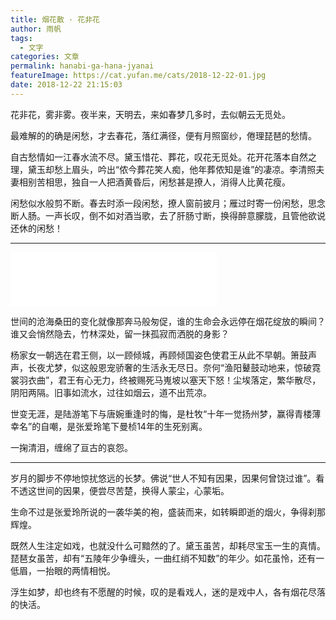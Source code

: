 ```yaml
---
title: 烟花散 · 花非花
author: 雨帆
tags:
  - 文字
categories: 文章
permalink: hanabi-ga-hana-jyanai
featureImage: https://cat.yufan.me/cats/2018-12-22-01.jpg
date: 2018-12-22 21:15:03
---
```


花非花，雾非雾。夜半来，天明去，来如春梦几多时，去似朝云无觅处。

最难解的的确是闲愁，才去春花，落红满径，便有月照窗纱，倦理琵琶的愁情。

自古愁情如一江春水流不尽。黛玉惜花、葬花，叹花无觅处。花开花落本自然之理，黛玉却愁上眉头，吟出“侬今葬花笑人痴，他年葬侬知是谁”的凄凉。李清照夫妻相别苦相思，独自一人把酒黄昏后，闲愁甚是撩人，消得人比黄花瘦。

<!--more-->

闲愁似水般剪不断。春去时添一段闲愁，撩人窗前披月；雁过时寄一份闲愁，思念断人肠。一声长叹，倒不如对酒当歌，去了肝肠寸断，换得醉意朦胧，且管他欲说还休的闲愁！

---

<iframe frameborder="no" border="0" marginwidth="0" marginheight="0" width=330 height=86 src="//music.163.com/outchain/player?type=2&id=777203&auto=0&height=66"></iframe>

世间的沧海桑田的变化就像那奔马般匆促，谁的生命会永远停在烟花绽放的瞬间？谁又会悄然隐去，竹林深处，留一抹孤寂而洒脱的身影？

杨家女一朝选在君王侧，以一顾倾城，再顾倾国姿色使君王从此不早朝。箫鼓声声，长夜尤梦，似这般恩宠骄奢的生活永无尽日。奈何“渔阳鼙鼓动地来，惊破霓裳羽衣曲”，君王有心无力，终被赐死马嵬坡以塞天下怒！尘埃落定，繁华散尽，阴阳两隔。旧事如流水，过往如烟云，道不出荒凉。

世变无涯，是陆游笔下与唐婉重逢时的悔，是杜牧“十年一觉扬州梦，赢得青楼薄幸名”的自嘲，是张爱玲笔下曼桢14年的生死别离。

一掬清泪，缠绵了亘古的哀怨。

---

岁月的脚步不停地惊扰悠远的长梦。佛说“世人不知有因果，因果何曾饶过谁”。看不透这世间的因果，便尝尽苦楚，换得人蒙尘，心蒙垢。

生命不过是张爱玲所说的一袭华美的袍，盛装而来，如转瞬即逝的烟火，争得刹那辉煌。

既然人生注定如戏，也就没什么可黯然的了。黛玉虽苦，却耗尽宝玉一生的真情。琵琶女虽苦，却有“五陵年少争缠头，一曲红绡不知数”的年少。如花虽怜，还有一低眉，一抬眼的两情相悦。

浮生如梦，却也终有不愿醒的时候，叹的是看戏人，迷的是戏中人，各有烟花尽落的快活。
